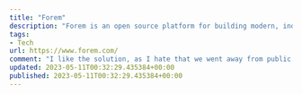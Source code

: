```yaml
---
title: "Forem"
description: "Forem is an open source platform for building modern, independent, and safe communities."
tags: 
- Tech
url: https://www.forem.com/
comment: "I like the solution, as I hate that we went away from public forums. Every Community nowadays is on Slack or on Discord, aka not searchable."
updated: 2023-05-11T00:32:29.435384+00:00
published: 2023-05-11T00:32:29.435384+00:00
---
```

